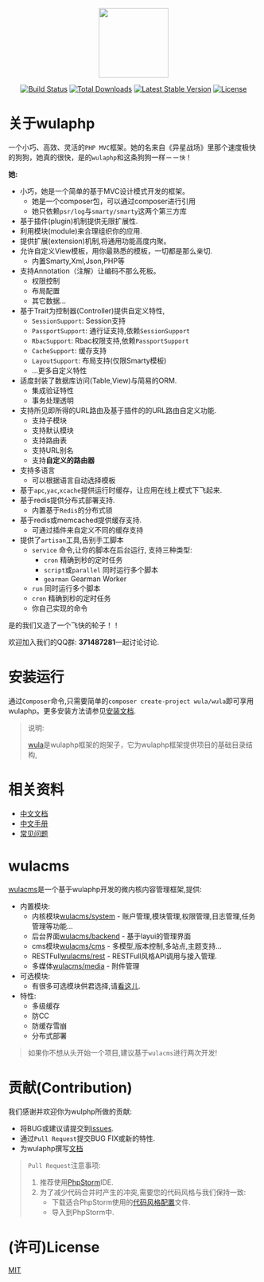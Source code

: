 <p align="center"><img src="https://d33wubrfki0l68.cloudfront.net/images/1d83c09b2f0cd8231a54f2a8a6eaee9754b802fb/logo.png" width="140" height="140"></p>
<p align="center">
<a href="https://travis-ci.org/ninggf/wulaphp"><img src="https://travis-ci.org/ninggf/wulaphp.svg?branch=v2.0" alt="Build Status"></a>
<a href="https://packagist.org/packages/wula/wulaphp"><img src="https://poser.pugx.org/wula/wulaphp/d/total.svg" alt="Total Downloads"></a>
<a href="https://packagist.org/packages/wula/wulaphp"><img src="https://poser.pugx.org/wula/wulaphp/v/stable.svg" alt="Latest Stable Version"></a>
<a href="https://packagist.org/packages/wula/wulaphp"><img src="https://poser.pugx.org/wula/wulaphp/license.svg" alt="License"></a>
</p>

# 关于wulaphp

一个小巧、高效、灵活的`PHP MVC`框架。她的名来自《异星战场》里那个速度极快的狗狗，她真的很快，是的`wulaphp`和这条狗狗一样－－`快`！

**她:**

- 小巧，她是一个简单的基于MVC设计模式开发的框架。
    - 她是一个composer包，可以通过composer进行引用
    - 她只依赖`psr/log`与`smarty/smarty`这两个第三方库
- 基于插件(plugin)机制提供无限扩展性.
- 利用模块(module)来合理组织你的应用.
- 提供扩展(extension)机制,将通用功能高度内聚。
- 允许自定义View模板，用你最熟悉的模板，一切都是那么亲切.
    - 内置Smarty,Xml,Json,PHP等
- 支持Annotation（注解）让编码不那么死板。
    - 权限控制
    - 布局配置
    - 其它数据...
- 基于Trait为控制器(Controller)提供自定义特性,
    - `SessionSupport`: Session支持
    - `PassportSupport`: 通行证支持,依赖`SessionSupport`
    - `RbacSupport`: Rbac权限支持,依赖`PassportSupport`
    - `CacheSupport`: 缓存支持
    - `LayoutSupport`: 布局支持(仅限Smarty模板)
    - ...更多自定义特性
- 适度封装了数据库访问(Table,View)与简易的ORM.
    - 集成验证特性
    - 事务处理透明
- 支持所见即所得的URL路由及基于插件的的URL路由自定义功能.
    - 支持子模块
    - 支持默认模块
    - 支持路由表
    - 支持URL别名
    - 支持**自定义的路由器**
- 支持多语言
    - 可以根据语言自动选择模板
- 基于`apc`,`yac`,`xcache`提供运行时缓存，让应用在线上模式下飞起来.
- 基于redis提供分布式部署支持.
    - 内置基于`Redis`的分布式锁
- 基于redis或memcached提供缓存支持.
    - 可通过插件来自定义不同的缓存支持
- 提供了`artisan`工具,告别手工脚本
    - `service` 命令,让你的脚本在后台运行, 支持三种类型:
        * `cron` 精确到秒的定时任务
        * `script`或`parallel` 同时运行多个脚本
        * `gearman` Gearman Worker 
    - `run` 同时运行多个脚本
    - `cron` 精确到秒的定时任务
    - 你自己实现的命令

是的我们又造了一个飞快的轮子！！

欢迎加入我们的QQ群: **371487281**一起讨论讨论.

# 安装运行

通过`Composer`命令,只需要简单的`composer create-project wula/wula`即可享用wulaphp。更多安装方法请参见[安装文档](http://www.wulaphp.com/guide/installation.html).

> 说明:
>
> [wula](https://packagist.org/packages/wula/wula)是wulaphp框架的炮架子，它为wulaphp框架提供项目的基础目录结构,

# 相关资料

* [中文文档](http://www.wulaphp.com/guide/)
* [中文手册](http://www.wulaphp.com/manual/)
* [常见问题](http://www.wulaphp.com/faq/)

# wulacms

[wulacms](https://packagist.org/packages/wula/wulacms)是一个基于wulaphp开发的微内核内容管理框架,提供:
* 内置模块:
    * 内核模块[wulacms/system](https://packagist.org/packages/wulacms/system) - 账户管理,模块管理,权限管理,日志管理,任务管理等功能...
    * 后台界面[wulacms/backend](https://packagist.org/packages/wulacms/backend) - 基于layui的管理界面
    * cms模块[wulacms/cms](https://packagist.org/packages/wulacms/cms) - 多模型,版本控制,多站点,主题支持...
    * RESTFull[wulacms/rest](https://packagist.org/packages/wulacms/rest) - RESTFull风格API调用与接入管理.
    * 多媒体[wulacms/media](https://packagist.org/packages/wulacms/media) - 附件管理
* 可选模块:
    * 有很多可选模块供君选择,请[看这儿](https://packagist.org/packages/wulacms).
* 特性:
    * 多级缓存
    * 防CC
    * 防缓存雪崩
    * 分布式部署

> 如果你不想从头开始一个项目,建议基于`wulacms`进行两次开发!

# 贡献(Contribution)

我们感谢并欢迎你为wulphp所做的贡献:

* 将BUG或建议请提交到[issues](https://github.com/ninggf/wulaphp/issues).
* 通过`Pull Request`提交BUG FIX或新的特性.
* 为wulaphp撰写[文档](https://github.com/ninggf/wulaphp.com)

> `Pull Request`注意事项:
> 1. 推荐使用[PhpStorm](https://www.jetbrains.com/phpstorm/)IDE.
> 2. 为了减少代码合并时产生的冲突,需要您的代码风格与我们保持一致:
>       * 下载适合PhpStorm使用的[代码风格配置](https://raw.githubusercontent.com/ninggf/wulaphp/v2.0/ide-code-style.xml)文件.
>       * 导入到PhpStorm中.

# (许可)License

[MIT](https://github.com/ninggf/wulaphp/blob/v2.0/LICENSE)
